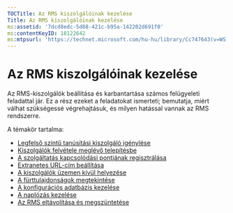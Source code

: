 ```yaml
---
TOCTitle: Az RMS kiszolgálóinak kezelése
Title: Az RMS kiszolgálóinak kezelése
ms:assetid: '7dcd8edc-5d88-421c-b95a-142202d691f0'
ms:contentKeyID: 18122642
ms:mtpsurl: 'https://technet.microsoft.com/hu-hu/library/Cc747643(v=WS.10)'
---
```


Az RMS kiszolgálóinak kezelése
==============================

Az RMS-kiszolgálók beállítása és karbantartása számos felügyeleti feladattal jár. Ez a rész ezeket a feladatokat ismerteti; bemutatja, miért válhat szükségessé végrehajtásuk, és milyen hatással vannak az RMS rendszerre.

A témakör tartalma:

-   [Legfelső szintű tanúsítási kiszolgáló igénylése](https://technet.microsoft.com/3f69d25e-ecae-447f-b741-a819c8cf6227)
-   [Kiszolgálók felvétele meglévő telepítésbe](https://technet.microsoft.com/7f3598ff-cd19-4daa-aa65-877f7f95a8ec)
-   [A szolgáltatás kapcsolódási pontjának regisztrálása](https://technet.microsoft.com/446d83ec-3224-45e2-9697-625e7db338f3)
-   [Extranetes URL-cím beállítása](https://technet.microsoft.com/88fec9ff-c96c-4d20-8856-0485e7507572)
-   [A kiszolgálók üzemen kívül helyezése](https://technet.microsoft.com/52005e2e-9563-4ba0-906c-3cc76f9c378f)
-   [A fürttulajdonságok megtekintése](https://technet.microsoft.com/d1307d46-8fcc-4bee-bfe7-f684bb2254c9)
-   [A konfigurációs adatbázis kezelése](https://technet.microsoft.com/21551ca0-d09e-48ee-a9b3-287ed4586db7)
-   [A naplózás kezelése](https://technet.microsoft.com/8fccfc57-2135-494e-8e44-f6191bf5e4a0)
-   [Az RMS eltávolítása és megszüntetése](https://technet.microsoft.com/cae1ed5b-f716-41f0-8e14-7cbfef405331)
